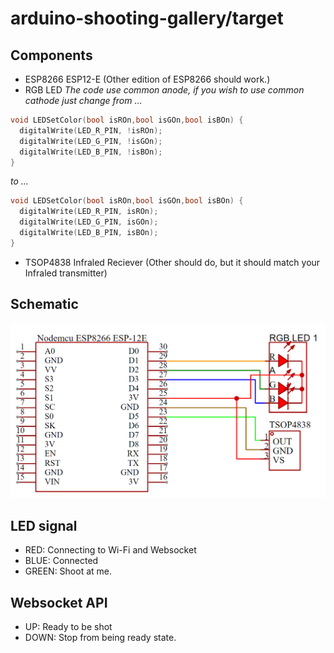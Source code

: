 # arduino-shooting-gallery/target

## Components

- ESP8266 ESP12-E (Other edition of ESP8266 should work.)
- RGB LED *The code use common anode, if you wish to use common cathode just change from ...*

```cpp
void LEDSetColor(bool isROn,bool isGOn,bool isBOn) {
  digitalWrite(LED_R_PIN, !isROn);
  digitalWrite(LED_G_PIN, !isGOn);
  digitalWrite(LED_B_PIN, !isBOn);
}
```

*to ...*

```cpp
void LEDSetColor(bool isROn,bool isGOn,bool isBOn) {
  digitalWrite(LED_R_PIN, isROn);
  digitalWrite(LED_G_PIN, isGOn);
  digitalWrite(LED_B_PIN, isBOn);
}
```

- TSOP4838 Infraled Reciever (Other should do, but it should match your Infraled transmitter)

## Schematic

![Target schematic](schematic.png "schematic")

## LED signal

- RED: Connecting to Wi-Fi and Websocket
- BLUE: Connected
- GREEN: Shoot at me.

## Websocket API

- UP: Ready to be shot
- DOWN: Stop from being ready state.
